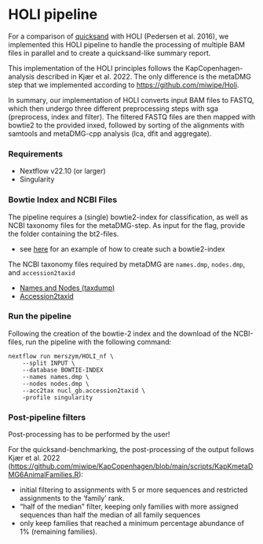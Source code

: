 # HOLI pipeline

For a comparison of [quicksand](www.github.com/mpieva/quicksand) with HOLI (Pedersen et al. 2016), we implemented this HOLI pipeline to handle the processing of multiple BAM files in parallel and to create a quicksand-like summary report.

This implementation of the HOLI principles follows the KapCopenhagen-analysis described in Kjær et al. 2022. The only difference is the metaDMG step that we implemented according to https://github.com/miwipe/Holi. 

In summary, our implementation of HOLI converts input BAM files to FASTQ, which then undergo three different preprocessing steps with sga (preprocess, index and filter). The filtered FASTQ files are then mapped with bowtie2 to the provided inxed, followed by sorting of the alignments with samtools and metaDMG-cpp analysis (lca, dfit and aggregate).

### Requirements
- Nextflow v22.10 (or larger)
- Singularity

### Bowtie Index and NCBI Files

The pipeline requires a (single) bowtie2-index for classification, as well as NCBI taxonomy files for the metaDMG-step. As input for the flag, provide the folder containing the bt2-files.
- see [here](https://www.metagenomics.wiki/tools/bowtie2/index) for an example of how to create such a bowtie2-index

The NCBI taxonomy files required by metaDMG are `names.dmp`, `nodes.dmp`, and `accession2taxid`

- [Names and Nodes (taxdump)](https://ftp.ncbi.nih.gov/pub/taxonomy/new_taxdump/)
- [Accession2taxid](https://ftp.ncbi.nih.gov/pub/taxonomy/accession2taxid/nucl_gb.accession2taxid.gz) 

### Run the pipeline

Following the creation of the bowtie-2 index and the download of the NCBI-files, run the pipeline with the following command:

```
nextflow run merszym/HOLI_nf \
	--split INPUT \
	--database BOWTIE-INDEX 
	--names names.dmp \
	--nodes nodes.dmp \
	--acc2tax nucl_gb.accession2taxid \
	-profile singularity
```

### Post-pipeline filters
Post-processing has to be performed by the user!

For the quicksand-benchmarking, the post-processing of the output follows Kjær et al. 2022 (https://github.com/miwipe/KapCopenhagen/blob/main/scripts/KapKmetaDMG6AnimalFamilies.R):
- initial filtering to assignments with 5 or more sequences and restricted assignments to the ‘family’ rank. 
- “half of the median” filter, keeping only families with more assigned sequences than half the median of all family sequences
- only keep families that reached a minimum percentage abundance of 1% (remaining families).
